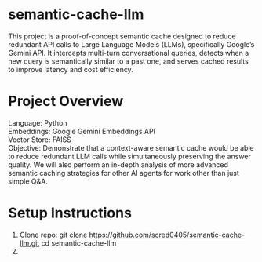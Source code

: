 # semantic-cache-llm
This project is a proof-of-concept semantic cache designed to reduce redundant API calls to Large Language Models (LLMs), specifically Google’s Gemini API. It intercepts multi-turn conversational queries, detects when a new query is semantically similar to a past one, and serves cached results to improve latency and cost efficiency.

# Project Overview
Language: Python
\
Embeddings: Google Gemini Embeddings API
\
Vector Store: FAISS
\
Objective: Demonstrate that a context-aware semantic cache would be able to reduce redundant LLM calls while simultaneously preserving the answer quality. We will also perform an in-depth analysis of more advanced semantic caching strategies for other AI agents for work other than just simple Q&A.

# Setup Instructions
1. Clone repo:
   git clone https://github.com/scred0405/semantic-cache-llm.git
   cd semantic-cache-llm
2. 

